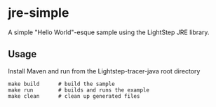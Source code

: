 # jre-simple

A simple "Hello World"-esque sample using the LightStep JRE library.

## Usage
Install Maven and run from the Lightstep-tracer-java root directory

```
make build      # build the sample
make run        # builds and runs the example
make clean      # clean up generated files
```
